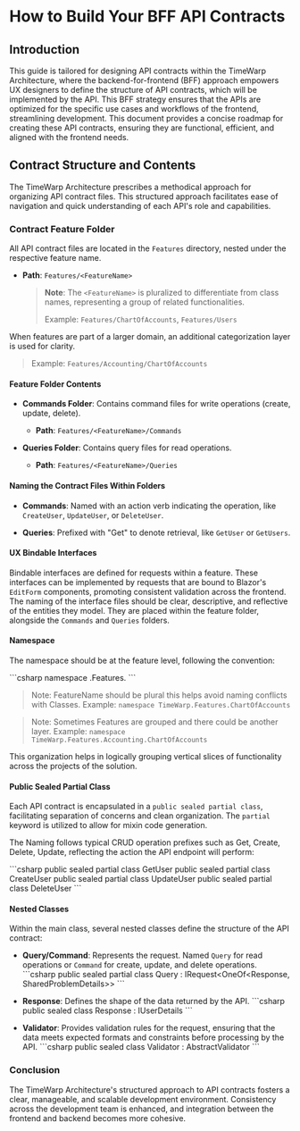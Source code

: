 # How to Build Your BFF API Contracts

## Introduction

This guide is tailored for designing API contracts within the TimeWarp Architecture, where the backend-for-frontend (BFF) approach empowers UX designers to define the structure of API contracts, which will be implemented by the API. This BFF strategy ensures that the APIs are optimized for the specific use cases and workflows of the frontend, streamlining development. This document provides a concise roadmap for creating these API contracts, ensuring they are functional, efficient, and aligned with the frontend needs.

## Contract Structure and Contents

The TimeWarp Architecture prescribes a methodical approach for organizing API contract files. This structured approach facilitates ease of navigation and quick understanding of each API's role and capabilities.

### Contract Feature Folder

All API contract files are located in the `Features` directory, nested under the respective feature name.

- **Path**: `Features/<FeatureName>`

  > **Note**: The `<FeatureName>` is pluralized to differentiate from class names, representing a group of related functionalities.
  >
  > Example: `Features/ChartOfAccounts`, `Features/Users` 

When features are part of a larger domain, an additional categorization layer is used for clarity.

> Example: `Features/Accounting/ChartOfAccounts`

#### Feature Folder Contents

- **Commands Folder**: Contains command files for write operations (create, update, delete).
  - **Path**: `Features/<FeatureName>/Commands`

- **Queries Folder**: Contains query files for read operations.
  - **Path**: `Features/<FeatureName>/Queries`

#### Naming the Contract Files Within Folders

- **Commands**: Named with an action verb indicating the operation, like `CreateUser`, `UpdateUser`, or `DeleteUser`.

- **Queries**: Prefixed with "Get" to denote retrieval, like `GetUser` or `GetUsers`.

#### UX Bindable Interfaces

Bindable interfaces are defined for requests within a feature. These interfaces can be implemented by requests that are bound to Blazor's `EditForm` components, promoting consistent validation across the frontend. The naming of the interface files should be clear, descriptive, and reflective of the entities they model. They are placed within the feature folder, alongside the `Commands` and `Queries` folders.

#### Namespace

The namespace should be at the feature level, following the convention:

\```csharp
namespace <ProjectName>.Features.<FeatureName>
\```

> Note: FeatureName should be plural this helps avoid naming conflicts with Classes.
> Example: `namespace TimeWarp.Features.ChartOfAccounts`

> Note: Sometimes Features are grouped and there could be another layer.
> Example: `namespace TimeWarp.Features.Accounting.ChartOfAccounts`

This organization helps in logically grouping vertical slices of functionality across the projects of the solution. 

#### Public Sealed Partial Class

Each API contract is encapsulated in a `public sealed partial class`, facilitating separation of concerns and clean organization. The `partial` keyword is utilized to allow for mixin code generation.

The Naming follows typical CRUD operation prefixes such as Get, Create, Delete, Update, reflecting the action the API endpoint will perform:

\```csharp
public sealed partial class GetUser 
public sealed partial class CreateUser
public sealed partial class UpdateUser
public sealed partial class DeleteUser
\```

#### Nested Classes

Within the main class, several nested classes define the structure of the API contract:

- **Query/Command**: Represents the request. Named `Query` for read operations or `Command` for create, update, and delete operations.
  \```csharp
  public sealed partial class Query : IRequest<OneOf<Response, SharedProblemDetails>>
  \```

- **Response**: Defines the shape of the data returned by the API.
  \```csharp
  public sealed class Response : IUserDetails
  \```

- **Validator**: Provides validation rules for the request, ensuring that the data meets expected formats and constraints before processing by the API.
  \```csharp
  public sealed class Validator : AbstractValidator<Query>
  \```

### Conclusion

The TimeWarp Architecture's structured approach to API contracts fosters a clear, manageable, and scalable development environment. Consistency across the development team is enhanced, and integration between the frontend and backend becomes more cohesive.
